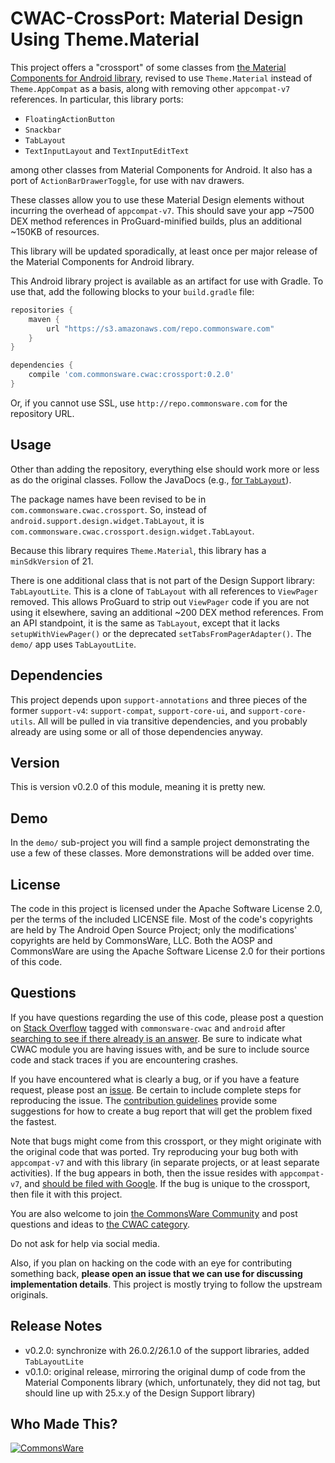 CWAC-CrossPort: Material Design Using Theme.Material
====================================================

This project offers a "crossport" of some classes from
[the Material Components for Android library](https://github.com/material-components/material-components-android),
revised to use `Theme.Material` instead of `Theme.AppCompat` as 
a basis, along with removing other `appcompat-v7` references.
In particular, this library ports:

- `FloatingActionButton`
- `Snackbar`
- `TabLayout`
- `TextInputLayout` and `TextInputEditText`

among other classes from Material Components for Android. It also has a port
of `ActionBarDrawerToggle`, for use with nav drawers.

These classes allow you to use these Material Design elements without incurring
the overhead of `appcompat-v7`. This should save your app ~7500 DEX method
references in ProGuard-minified builds, plus an additional ~150KB of resources.

This library will be updated sporadically, at least once per major
release of the Material Components for Android library.

This Android library project is 
available as an artifact for use with Gradle. To use that, add the following
blocks to your `build.gradle` file:

```groovy
repositories {
    maven {
        url "https://s3.amazonaws.com/repo.commonsware.com"
    }
}

dependencies {
    compile 'com.commonsware.cwac:crossport:0.2.0'
}
```

Or, if you cannot use SSL, use `http://repo.commonsware.com` for the repository
URL.

Usage
-----
Other than adding the repository, everything else should work more or less
as do the original classes. Follow the JavaDocs (e.g.,
[for `TabLayout`](https://developer.android.com/reference/android/support/design/widget/TabLayout.html)).

The package names have been revised to be in `com.commonsware.cwac.crossport`.
So, instead of `android.support.design.widget.TabLayout`, it is
`com.commonsware.cwac.crossport.design.widget.TabLayout`.

Because this library requires `Theme.Material`, this library has a `minSdkVersion` of 21.

There is one additional class that is not part of the Design Support library:
`TabLayoutLite`. This is a clone of `TabLayout` with all references to `ViewPager`
removed. This allows ProGuard to strip out `ViewPager` code if you are not using
it elsewhere, saving an additional ~200 DEX method references. From an API standpoint,
it is the same as `TabLayout`, except that it lacks `setupWithViewPager()`
or the deprecated `setTabsFromPagerAdapter()`. The `demo/` app uses `TabLayoutLite`.

Dependencies
------------
This project depends upon `support-annotations` and three pieces of the
former `support-v4`: `support-compat`, `support-core-ui`, and `support-core-utils`.
All will be pulled in via transitive dependencies, and you probably already are
using some or all of those dependencies anyway.

Version
-------
This is version v0.2.0 of this module, meaning it is pretty new.

Demo
----
In the `demo/` sub-project you will find a sample project demonstrating the use
a few of these classes. More demonstrations will be added over time.

License
-------
The code in this project is licensed under the Apache
Software License 2.0, per the terms of the included LICENSE
file. Most of the code's copyrights are held by The Android Open Source Project;
only the modifications' copyrights are held by CommonsWare, LLC. Both the AOSP
and CommonsWare are using the Apache Software License 2.0 for their portions
of this code.

Questions
---------
If you have questions regarding the use of this code, please post a question
on [Stack Overflow](http://stackoverflow.com/questions/ask) tagged with
`commonsware-cwac` and `android` after [searching to see if there already is an answer](https://stackoverflow.com/search?q=[commonsware-cwac]+streamprovider). Be sure to indicate
what CWAC module you are having issues with, and be sure to include source code 
and stack traces if you are encountering crashes.

If you have encountered what is clearly a bug, or if you have a feature request,
please post an [issue](https://github.com/commonsguy/cwac-crossport/issues).
Be certain to include complete steps for reproducing the issue.
The [contribution guidelines](CONTRIBUTING.md)
provide some suggestions for how to create a bug report that will get
the problem fixed the fastest.

Note that bugs might come from this crossport, or they might originate with
the original code that was ported. Try reproducing your bug both with
`appcompat-v7` and with this library (in separate projects, or at least
separate activities). If the bug appears in both, then the issue resides
with `appcompat-v7`, and [should be filed with Google](https://issuetracker.google.com/issues?q=componentid:192731).
If the bug is unique to the crossport, then file it with this project.

You are also welcome to join
[the CommonsWare Community](https://community.commonsware.com/)
and post questions
and ideas to [the CWAC category](https://community.commonsware.com/c/cwac).

Do not ask for help via social media.

Also, if you plan on hacking
on the code with an eye for contributing something back,
**please open an issue that we can use for discussing
implementation details**. This project is mostly trying to follow the
upstream originals.

Release Notes
-------------
- v0.2.0: synchronize with 26.0.2/26.1.0 of the support libraries, added `TabLayoutLite`
- v0.1.0: original release, mirroring the original dump of code from the Material Components library (which, unfortunately, they did not tag, but should line up with 25.x.y of the Design Support library)

Who Made This?
--------------
<a href="http://commonsware.com">![CommonsWare](http://commonsware.com/images/logo.png)</a>

